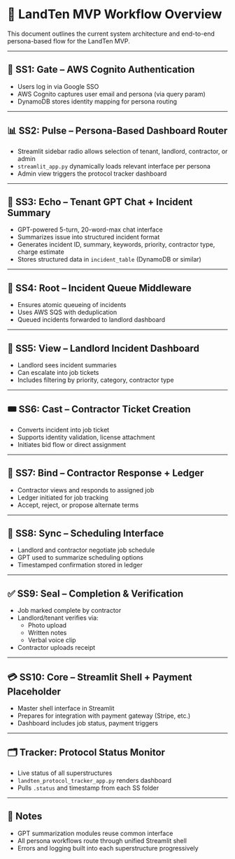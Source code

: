 
# 🧭 LandTen MVP Workflow Overview

This document outlines the current system architecture and end-to-end persona-based flow for the LandTen MVP.

---

## 🔐 SS1: Gate – AWS Cognito Authentication
- Users log in via Google SSO
- AWS Cognito captures user email and persona (via query param)
- DynamoDB stores identity mapping for persona routing

---

## 📊 SS2: Pulse – Persona-Based Dashboard Router
- Streamlit sidebar radio allows selection of tenant, landlord, contractor, or admin
- `streamlit_app.py` dynamically loads relevant interface per persona
- Admin view triggers the protocol tracker dashboard

---

## 🧠 SS3: Echo – Tenant GPT Chat + Incident Summary
- GPT-powered 5-turn, 20-word-max chat interface
- Summarizes issue into structured incident format
- Generates incident ID, summary, keywords, priority, contractor type, charge estimate
- Stores structured data in `incident_table` (DynamoDB or similar)

---

## 🔁 SS4: Root – Incident Queue Middleware
- Ensures atomic queueing of incidents
- Uses AWS SQS with deduplication
- Queued incidents forwarded to landlord dashboard

---

## 🧾 SS5: View – Landlord Incident Dashboard
- Landlord sees incident summaries
- Can escalate into job tickets
- Includes filtering by priority, category, contractor type

---

## 🎟 SS6: Cast – Contractor Ticket Creation
- Converts incident into job ticket
- Supports identity validation, license attachment
- Initiates bid flow or direct assignment

---

## 🔗 SS7: Bind – Contractor Response + Ledger
- Contractor views and responds to assigned job
- Ledger initiated for job tracking
- Accept, reject, or propose alternate terms

---

## 📅 SS8: Sync – Scheduling Interface
- Landlord and contractor negotiate job schedule
- GPT used to summarize scheduling options
- Timestamped confirmation stored in ledger

---

## ✅ SS9: Seal – Completion & Verification
- Job marked complete by contractor
- Landlord/tenant verifies via:
  - Photo upload
  - Written notes
  - Verbal voice clip
- Contractor uploads receipt

---

## 💳 SS10: Core – Streamlit Shell + Payment Placeholder
- Master shell interface in Streamlit
- Prepares for integration with payment gateway (Stripe, etc.)
- Dashboard includes job status, payment triggers

---

## 🗂 Tracker: Protocol Status Monitor
- Live status of all superstructures
- `landten_protocol_tracker_app.py` renders dashboard
- Pulls `.status` and timestamp from each SS folder

---

## 🚧 Notes
- GPT summarization modules reuse common interface
- All persona workflows route through unified Streamlit shell
- Errors and logging built into each superstructure progressively

